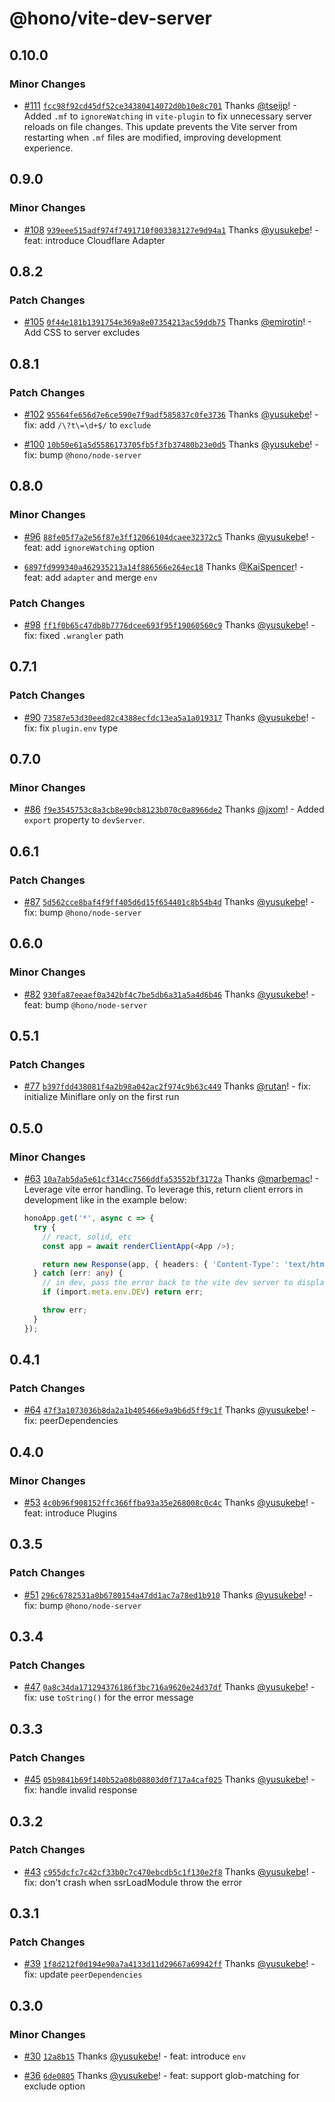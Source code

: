 # @hono/vite-dev-server

## 0.10.0

### Minor Changes

- [#111](https://github.com/honojs/vite-plugins/pull/111) [`fcc98f92cd45df52ce34380414072d0b10e8c701`](https://github.com/honojs/vite-plugins/commit/fcc98f92cd45df52ce34380414072d0b10e8c701) Thanks [@tseijp](https://github.com/tseijp)! - Added `.mf` to `ignoreWatching` in `vite-plugin` to fix unnecessary server reloads on file changes. This update prevents the Vite server from restarting when `.mf` files are modified, improving development experience.

## 0.9.0

### Minor Changes

- [#108](https://github.com/honojs/vite-plugins/pull/108) [`939eee515adf974f7491710f003383127e9d94a1`](https://github.com/honojs/vite-plugins/commit/939eee515adf974f7491710f003383127e9d94a1) Thanks [@yusukebe](https://github.com/yusukebe)! - feat: introduce Cloudflare Adapter

## 0.8.2

### Patch Changes

- [#105](https://github.com/honojs/vite-plugins/pull/105) [`0f44e181b1391754e369a8e07354213ac59ddb75`](https://github.com/honojs/vite-plugins/commit/0f44e181b1391754e369a8e07354213ac59ddb75) Thanks [@emirotin](https://github.com/emirotin)! - Add CSS to server excludes

## 0.8.1

### Patch Changes

- [#102](https://github.com/honojs/vite-plugins/pull/102) [`95564fe656d7e6ce590e7f9adf585837c0fe3736`](https://github.com/honojs/vite-plugins/commit/95564fe656d7e6ce590e7f9adf585837c0fe3736) Thanks [@yusukebe](https://github.com/yusukebe)! - fix: add `/\?t\=\d+$/` to `exclude`

- [#100](https://github.com/honojs/vite-plugins/pull/100) [`10b50e61a5d5586173705fb5f3fb37480b23e0d5`](https://github.com/honojs/vite-plugins/commit/10b50e61a5d5586173705fb5f3fb37480b23e0d5) Thanks [@yusukebe](https://github.com/yusukebe)! - fix: bump `@hono/node-server`

## 0.8.0

### Minor Changes

- [#96](https://github.com/honojs/vite-plugins/pull/96) [`88fe05f7a2e56f87e3ff12066104dcaee32372c5`](https://github.com/honojs/vite-plugins/commit/88fe05f7a2e56f87e3ff12066104dcaee32372c5) Thanks [@yusukebe](https://github.com/yusukebe)! - feat: add `ignoreWatching` option

- [`6897fd999340a462935213a14f886566e264ec18`](https://github.com/honojs/vite-plugins/commit/6897fd999340a462935213a14f886566e264ec18) Thanks [@KaiSpencer](https://github.com/KaiSpencer)! - feat: add `adapter` and merge `env`

### Patch Changes

- [#98](https://github.com/honojs/vite-plugins/pull/98) [`ff1f0b65c47db8b7776dcee693f95f19060560c9`](https://github.com/honojs/vite-plugins/commit/ff1f0b65c47db8b7776dcee693f95f19060560c9) Thanks [@yusukebe](https://github.com/yusukebe)! - fix: fixed `.wrangler` path

## 0.7.1

### Patch Changes

- [#90](https://github.com/honojs/vite-plugins/pull/90) [`73587e53d30eed82c4388ecfdc13ea5a1a019317`](https://github.com/honojs/vite-plugins/commit/73587e53d30eed82c4388ecfdc13ea5a1a019317) Thanks [@yusukebe](https://github.com/yusukebe)! - fix: fix `plugin.env` type

## 0.7.0

### Minor Changes

- [#86](https://github.com/honojs/vite-plugins/pull/86) [`f9e3545753c8a3cb8e90cb8123b070c0a8966de2`](https://github.com/honojs/vite-plugins/commit/f9e3545753c8a3cb8e90cb8123b070c0a8966de2) Thanks [@jxom](https://github.com/jxom)! - Added `export` property to `devServer`.

## 0.6.1

### Patch Changes

- [#87](https://github.com/honojs/vite-plugins/pull/87) [`5d562cce8baf4f9ff405d6d15f654401c8b54b4d`](https://github.com/honojs/vite-plugins/commit/5d562cce8baf4f9ff405d6d15f654401c8b54b4d) Thanks [@yusukebe](https://github.com/yusukebe)! - fix: bump `@hono/node-server`

## 0.6.0

### Minor Changes

- [#82](https://github.com/honojs/vite-plugins/pull/82) [`930fa87eeaef0a342bf4c7be5db6a31a5a4d6b46`](https://github.com/honojs/vite-plugins/commit/930fa87eeaef0a342bf4c7be5db6a31a5a4d6b46) Thanks [@yusukebe](https://github.com/yusukebe)! - feat: bump `@hono/node-server`

## 0.5.1

### Patch Changes

- [#77](https://github.com/honojs/vite-plugins/pull/77) [`b397fdd438081f4a2b98a042ac2f974c9b63c449`](https://github.com/honojs/vite-plugins/commit/b397fdd438081f4a2b98a042ac2f974c9b63c449) Thanks [@rutan](https://github.com/rutan)! - fix: initialize Miniflare only on the first run

## 0.5.0

### Minor Changes

- [#63](https://github.com/honojs/vite-plugins/pull/63) [`10a7ab5da5e61cf314cc7566ddfa53552bf3172a`](https://github.com/honojs/vite-plugins/commit/10a7ab5da5e61cf314cc7566ddfa53552bf3172a) Thanks [@marbemac](https://github.com/marbemac)! - Leverage vite error handling. To leverage this, return client errors in development like in the example below:

  ```ts
  honoApp.get('*', async c => {
    try {
      // react, solid, etc
      const app = await renderClientApp(<App />);

      return new Response(app, { headers: { 'Content-Type': 'text/html' } });
    } catch (err: any) {
      // in dev, pass the error back to the vite dev server to display in the error overlay
      if (import.meta.env.DEV) return err;

      throw err;
    }
  });
  ```

## 0.4.1

### Patch Changes

- [#64](https://github.com/honojs/vite-plugins/pull/64) [`47f3a1073036b8da2a1b405466e9a9b6d5ff9c1f`](https://github.com/honojs/vite-plugins/commit/47f3a1073036b8da2a1b405466e9a9b6d5ff9c1f) Thanks [@yusukebe](https://github.com/yusukebe)! - fix: peerDependencies

## 0.4.0

### Minor Changes

- [#53](https://github.com/honojs/vite-plugins/pull/53) [`4c0b96f908152ffc366ffba93a35e268008c0c4c`](https://github.com/honojs/vite-plugins/commit/4c0b96f908152ffc366ffba93a35e268008c0c4c) Thanks [@yusukebe](https://github.com/yusukebe)! - feat: introduce Plugins

## 0.3.5

### Patch Changes

- [#51](https://github.com/honojs/vite-plugins/pull/51) [`296c6782531a0b6780154a47dd1ac7a78ed1b910`](https://github.com/honojs/vite-plugins/commit/296c6782531a0b6780154a47dd1ac7a78ed1b910) Thanks [@yusukebe](https://github.com/yusukebe)! - fix: bump `@hono/node-server`

## 0.3.4

### Patch Changes

- [#47](https://github.com/honojs/vite-plugins/pull/47) [`0a8c34da171294376186f3bc716a9620e24d37df`](https://github.com/honojs/vite-plugins/commit/0a8c34da171294376186f3bc716a9620e24d37df) Thanks [@yusukebe](https://github.com/yusukebe)! - fix: use `toString()` for the error message

## 0.3.3

### Patch Changes

- [#45](https://github.com/honojs/vite-plugins/pull/45) [`05b9841b69f140b52a08b08803d0f717a4caf025`](https://github.com/honojs/vite-plugins/commit/05b9841b69f140b52a08b08803d0f717a4caf025) Thanks [@yusukebe](https://github.com/yusukebe)! - fix: handle invalid response

## 0.3.2

### Patch Changes

- [#43](https://github.com/honojs/vite-plugins/pull/43) [`c955dcfc7c42cf33b0c7c470ebcdb5c1f130e2f8`](https://github.com/honojs/vite-plugins/commit/c955dcfc7c42cf33b0c7c470ebcdb5c1f130e2f8) Thanks [@yusukebe](https://github.com/yusukebe)! - fix: don't crash when ssrLoadModule throw the error

## 0.3.1

### Patch Changes

- [#39](https://github.com/honojs/vite-plugins/pull/39) [`1f8d212f0d194e90a7a4133d11d29667a69942ff`](https://github.com/honojs/vite-plugins/commit/1f8d212f0d194e90a7a4133d11d29667a69942ff) Thanks [@yusukebe](https://github.com/yusukebe)! - fix: update `peerDependencies`

## 0.3.0

### Minor Changes

- [#30](https://github.com/honojs/vite-plugins/pull/30) [`12a8b15`](https://github.com/honojs/vite-plugins/commit/12a8b15f9d7347d622342e8dd0466ed1f56b0e4d) Thanks [@yusukebe](https://github.com/yusukebe)! - feat: introduce `env`

- [#36](https://github.com/honojs/vite-plugins/pull/36) [`6de0805`](https://github.com/honojs/vite-plugins/commit/6de08051e79f3b3dbebb7943dcb401ef47875b67) Thanks [@yusukebe](https://github.com/yusukebe)! - feat: support glob-matching for exclude option
